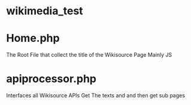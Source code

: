 # wikimedia_test

# Home.php
The Root File that collect the title of the Wikisource Page Mainly JS

# apiprocessor.php 
Interfaces all Wikisource APIs
Get The texts and and then get sub pages

